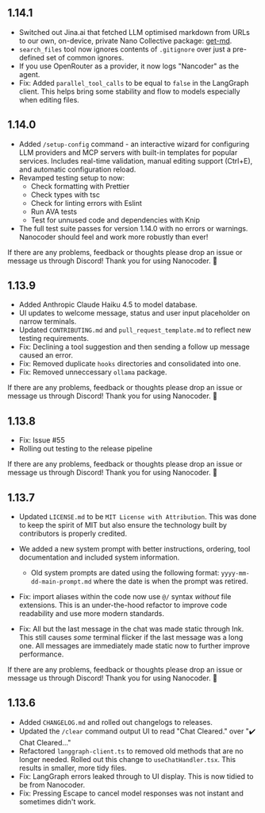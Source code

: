 ## 1.14.1

- Switched out Jina.ai that fetched LLM optimised markdown from URLs to our own, on-device, private Nano Collective package: [get-md](https://github.com/Nano-Collective/get-md).
- `search_files` tool now ignores contents of `.gitignore` over just a pre-defined set of common ignores.
- If you use OpenRouter as a provider, it now logs "Nancoder" as the agent.
- Fix: Added `parallel_tool_calls` to be equal to `false` in the LangGraph client. This helps bring some stability and flow to models especially when editing files.

## 1.14.0

- Added `/setup-config` command - an interactive wizard for configuring LLM providers and MCP servers with built-in templates for popular services. Includes real-time validation, manual editing support (Ctrl+E), and automatic configuration reload.
- Revamped testing setup to now:
  - Check formatting with Prettier
  - Check types with tsc
  - Check for linting errors with Eslint
  - Run AVA tests
  - Test for unnused code and dependencies with Knip
- The full test suite passes for version 1.14.0 with no errors or warnings. Nanocoder should feel and work more robustly than ever!

If there are any problems, feedback or thoughts please drop an issue or message us through Discord! Thank you for using Nanocoder. 🙌

## 1.13.9

- Added Anthropic Claude Haiku 4.5 to model database.
- UI updates to welcome message, status and user input placeholder on narrow terminals.
- Updated `CONTRIBUTING.md` and `pull_request_template.md` to reflect new testing requirements.
- Fix: Declining a tool suggestion and then sending a follow up message caused an error.
- Fix: Removed duplicate `hooks` directories and consolidated into one.
- Fix: Removed unneccessary `ollama` package.

If there are any problems, feedback or thoughts please drop an issue or message us through Discord! Thank you for using Nanocoder. 🙌

## 1.13.8

- Fix: Issue #55
- Rolling out testing to the release pipeline

If there are any problems, feedback or thoughts please drop an issue or message us through Discord! Thank you for using Nanocoder. 🙌

## 1.13.7

- Updated `LICENSE.md` to be `MIT License with Attribution`. This was done to keep the spirit of MIT but also ensure the technology built by contributors is properly credited.
- We added a new system prompt with better instructions, ordering, tool documentation and included system information.

  - Old system prompts are dated using the following format: `yyyy-mm-dd-main-prompt.md` where the date is when the prompt was retired.

- Fix: import aliases within the code now use `@/` syntax _without_ file extensions. This is an under-the-hood refactor to improve code readability and use more modern standards.
- Fix: All but the last message in the chat was made static through Ink. This still causes _some_ terminal flicker if the last message was a long one. All messages are immediately made static now to further improve performance.

If there are any problems, feedback or thoughts please drop an issue or message us through Discord! Thank you for using Nanocoder. 🙌

## 1.13.6

- Added `CHANGELOG.md` and rolled out changelogs to releases.
- Updated the `/clear` command output UI to read "Chat Cleared." over "✔️ Chat Cleared..."
- Refactored `langgraph-client.ts` to removed old methods that are no longer needed. Rolled out this change to `useChatHandler.tsx`. This results in smaller, more tidy files.
- Fix: LangGraph errors leaked through to UI display. This is now tidied to be from Nanocoder.
- Fix: Pressing Escape to cancel model responses was not instant and sometimes didn't work.
